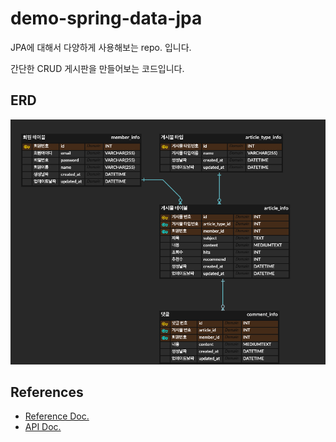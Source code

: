 # demo-spring-data-jpa

JPA에 대해서 다양하게 사용해보는 repo. 입니다.

간단한 CRUD 게시판을 만들어보는 코드입니다.

## ERD

![BASIC_BOARD.png](./BASIC_BOARD.png)

## References

- [	Reference Doc.](https://docs.spring.io/spring-data/jpa/docs/2.4.6/reference/html/#reference)
- [API Doc.](https://docs.spring.io/spring-data/jpa/docs/2.4.6/api/)

